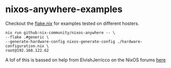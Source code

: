 # nixos-anywhere-examples

Checkout the [flake.nix](flake.nix) for examples tested on different hosters.

```shell
nix run github:nix-community/nixos-anywhere -- \
--flake .#generic \
--generate-hardware-config nixos-generate-config ./hardware-configuration.nix \
root@192.168.122.62
```

A lof of this is bassed on help from ElvishJerricco on the NixOS forums [here](https://discourse.nixos.org/t/import-zpool-before-luks-with-systemd-on-boot/65400/17)